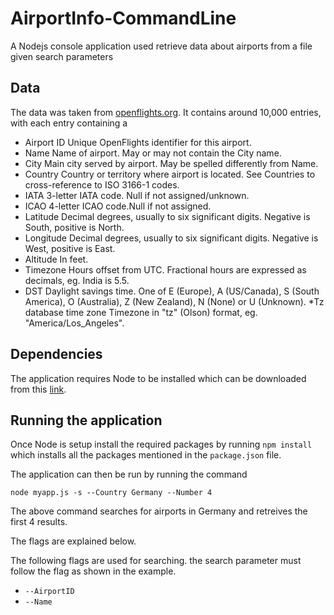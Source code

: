 # AirportInfo-CommandLine
A Nodejs console application used retrieve data about airports from a file given search parameters

## Data 
The data was taken from [openflights.org](https://openflights.org/data.html). It contains around 10,000 entries, with each entry containing a 

* Airport ID	Unique OpenFlights identifier for this airport.
* Name	Name of airport. May or may not contain the City name.
* City	Main city served by airport. May be spelled differently from Name.
* Country	Country or territory where airport is located. See Countries to cross-reference to ISO 3166-1 codes.
* IATA	3-letter IATA code. Null if not assigned/unknown.
* ICAO	4-letter ICAO code.Null if not assigned.
* Latitude	Decimal degrees, usually to six significant digits. Negative is South, positive is North.
* Longitude	Decimal degrees, usually to six significant digits. Negative is West, positive is East.
* Altitude	In feet.
* Timezone	Hours offset from UTC. Fractional hours are expressed as decimals, eg. India is 5.5.
* DST	Daylight savings time. One of E (Europe), A (US/Canada), S (South America), O (Australia), Z (New Zealand), N (None) or U (Unknown). 
*Tz database time zone	Timezone in "tz" (Olson) format, eg. "America/Los_Angeles".

## Dependencies
The application requires Node to be installed which can be downloaded from this [link](https://nodejs.org/en/).

## Running the application
Once Node is setup install the required packages by running `npm install` which installs all the packages mentioned in the `package.json` file.

The application can then be run by running the command  

    node myapp.js -s --Country Germany --Number 4
    
The above command searches for airports in Germany and retreives the first 4 results.

The flags are explained below.

The following flags are used for searching. the search parameter must follow the flag as shown in the example.
* `--AirportID` 
* `--Name`


